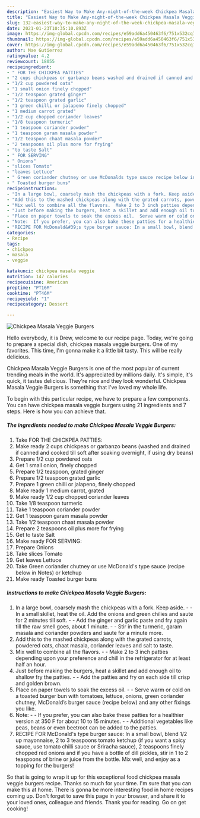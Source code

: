 ```yaml
---
description: "Easiest Way to Make Any-night-of-the-week Chickpea Masala Veggie Burgers"
title: "Easiest Way to Make Any-night-of-the-week Chickpea Masala Veggie Burgers"
slug: 132-easiest-way-to-make-any-night-of-the-week-chickpea-masala-veggie-burgers
date: 2021-01-23T10:35:10.893Z
image: https://img-global.cpcdn.com/recipes/e59add6a450463f6/751x532cq70/chickpea-masala-veggie-burgers-recipe-main-photo.jpg
thumbnail: https://img-global.cpcdn.com/recipes/e59add6a450463f6/751x532cq70/chickpea-masala-veggie-burgers-recipe-main-photo.jpg
cover: https://img-global.cpcdn.com/recipes/e59add6a450463f6/751x532cq70/chickpea-masala-veggie-burgers-recipe-main-photo.jpg
author: Mae Gutierrez
ratingvalue: 4.2
reviewcount: 18055
recipeingredient:
- " FOR THE CHICKPEA PATTIES"
- "2 cups chickpeas or garbanzo beans washed and drained if canned and cooked till soft after soaking overnight if using dry beans"
- "1/2 cup powdered oats"
- "1 small onion finely chopped"
- "1/2 teaspoon grated ginger"
- "1/2 teaspoon grated garlic"
- "1 green chilli or jalapeno finely chopped"
- "1 medium carrot grated"
- "1/2 cup chopped coriander leaves"
- "1/8 teaspoon turmeric"
- "1 teaspoon coriander powder"
- "1 teaspoon garam masala powder"
- "1/2 teaspoon chaat masala powder"
- "2 teaspoons oil plus more for frying"
- "to taste Salt"
- " FOR SERVING"
- " Onions"
- "slices Tomato"
- "leaves Lettuce"
- " Green coriander chutney or use McDonalds type sauce recipe below in Notes or ketchup"
- " Toasted burger buns"
recipeinstructions:
- "In a large bowl, coarsely mash the chickpeas with a fork. Keep aside.  In a small skillet, heat the oil. Add the onions and green chilies and saute for 2 minutes till soft.  Add the ginger and garlic paste and fry again till the raw smell goes, about 1 minute.  Stir in the turmeric, garam masala and coriander powders and saute for a minute more."
- "Add this to the mashed chickpeas along with the grated carrots, powdered oats, chaat masala, coriander leaves and salt to taste."
- "Mix well to combine all the flavors.  Make 2 to 3 inch patties depending upon your preference and chill in the refrigerator for at least half an hour."
- "Just before making the burgers, heat a skillet and add enough oil to shallow fry the patties.  Add the patties and fry on each side till crisp and golden brown."
- "Place on paper towels to soak the excess oil.  Serve warm or cold on a toasted burger bun with tomatoes, lettuce, onions, green coriander chutney, McDonald’s burger sauce (recipe below) and any other fixings you like."
- "Note:  If you prefer, you can also bake these patties for a healthier version at 350 F for about 10 to 15 minutes.  Additional vegetables like peas, beans or even beetroot can be added to the patties."
- "RECIPE FOR McDonald&#39;s type burger sauce: In a small bowl, blend 1/2 up mayonnaise, 2 to 3 teaspoons tomato ketchup (if you want a spicy sauce, use tomato chilli sauce or Sriracha sauce), 2 teaspoons finely chopped red onions and if you have a bottle of dill pickles, stir in 1 to 2 teaspoons of brine or juice from the bottle. Mix well, and enjoy as a topping for the burgers!"
categories:
- Recipe
tags:
- chickpea
- masala
- veggie

katakunci: chickpea masala veggie 
nutrition: 147 calories
recipecuisine: American
preptime: "PT16M"
cooktime: "PT46M"
recipeyield: "1"
recipecategory: Dessert

---
```



![Chickpea Masala Veggie Burgers](https://img-global.cpcdn.com/recipes/e59add6a450463f6/751x532cq70/chickpea-masala-veggie-burgers-recipe-main-photo.jpg)

Hello everybody, it is Drew, welcome to our recipe page. Today, we're going to prepare a special dish, chickpea masala veggie burgers. One of my favorites. This time, I'm gonna make it a little bit tasty. This will be really delicious.

Chickpea Masala Veggie Burgers is one of the most popular of current trending meals in the world. It's appreciated by millions daily. It's simple, it's quick, it tastes delicious. They're nice and they look wonderful. Chickpea Masala Veggie Burgers is something that I've loved my whole life.




To begin with this particular recipe, we have to prepare a few components. You can have chickpea masala veggie burgers using 21 ingredients and 7 steps. Here is how you can achieve that.

<!--inarticleads1-->

##### The ingredients needed to make Chickpea Masala Veggie Burgers:

1. Take  FOR THE CHICKPEA PATTIES:
1. Make ready 2 cups chickpeas or garbanzo beans (washed and drained if canned and cooked till soft after soaking overnight, if using dry beans)
1. Prepare 1/2 cup powdered oats
1. Get 1 small onion, finely chopped
1. Prepare 1/2 teaspoon, grated ginger
1. Prepare 1/2 teaspoon grated garlic
1. Prepare 1 green chilli or jalapeno, finely chopped
1. Make ready 1 medium carrot, grated
1. Make ready 1/2 cup chopped coriander leaves
1. Take 1/8 teaspoon turmeric
1. Take 1 teaspoon coriander powder
1. Get 1 teaspoon garam masala powder
1. Take 1/2 teaspoon chaat masala powder
1. Prepare 2 teaspoons oil plus more for frying
1. Get to taste Salt
1. Make ready  FOR SERVING:
1. Prepare  Onions
1. Take slices Tomato
1. Get leaves Lettuce
1. Take  Green coriander chutney or use McDonald&#39;s type sauce (recipe below in Notes) or ketchup
1. Make ready  Toasted burger buns




<!--inarticleads2-->

##### Instructions to make Chickpea Masala Veggie Burgers:

1. In a large bowl, coarsely mash the chickpeas with a fork. Keep aside. -  - In a small skillet, heat the oil. Add the onions and green chilies and saute for 2 minutes till soft. -  - Add the ginger and garlic paste and fry again till the raw smell goes, about 1 minute. -  - Stir in the turmeric, garam masala and coriander powders and saute for a minute more.
1. Add this to the mashed chickpeas along with the grated carrots, powdered oats, chaat masala, coriander leaves and salt to taste.
1. Mix well to combine all the flavors. -  - Make 2 to 3 inch patties depending upon your preference and chill in the refrigerator for at least half an hour.
1. Just before making the burgers, heat a skillet and add enough oil to shallow fry the patties. -  - Add the patties and fry on each side till crisp and golden brown.
1. Place on paper towels to soak the excess oil. -  - Serve warm or cold on a toasted burger bun with tomatoes, lettuce, onions, green coriander chutney, McDonald’s burger sauce (recipe below) and any other fixings you like.
1. Note: -  - If you prefer, you can also bake these patties for a healthier version at 350 F for about 10 to 15 minutes. -  - Additional vegetables like peas, beans or even beetroot can be added to the patties.
1. RECIPE FOR McDonald&#39;s type burger sauce: In a small bowl, blend 1/2 up mayonnaise, 2 to 3 teaspoons tomato ketchup (if you want a spicy sauce, use tomato chilli sauce or Sriracha sauce), 2 teaspoons finely chopped red onions and if you have a bottle of dill pickles, stir in 1 to 2 teaspoons of brine or juice from the bottle. Mix well, and enjoy as a topping for the burgers!




So that is going to wrap it up for this exceptional food chickpea masala veggie burgers recipe. Thanks so much for your time. I'm sure that you can make this at home. There is gonna be more interesting food in home recipes coming up. Don't forget to save this page in your browser, and share it to your loved ones, colleague and friends. Thank you for reading. Go on get cooking!
